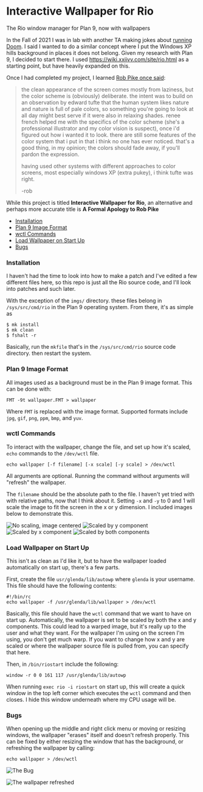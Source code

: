 # Interactive Wallpaper for Rio

The Rio window manager for Plan 9, now with wallpapers

In the Fall of 2021 I was in lab with another TA making jokes about
[running Doom](https://knowyourmeme.com/memes/it-runs-doom). I said I wanted to
do a similar concept where I put the Windows XP hills background in places it
does not belong. Given my research with Plan 9, I decided to start there. I used
<https://wiki.xxiivv.com/site/rio.html>
as a starting point, but have heavily expanded on this.

Once I had completed my project, I learned
[Rob Pike once said](https://marc.info/?l=9fans&m=111558908224071):

> the clean appearance of the screen comes mostly from laziness, but the color
> scheme is (obviously) deliberate. the intent was to build on an observation by
> edward tufte that the human system likes nature and nature is full of pale
> colors, so something you're going to look at all day might best serve if it
> were also in relaxing shades.  renee french helped me with the specifics of
> the color scheme (she's a professional illustrator and my color vision is
> suspect), once i'd figured out how i wanted it to look. there are still some
> features of the color system that i put in that i think no one has ever
> noticed. that's a good thing, in my opinion; the colors should fade away, if
> you'll pardon the expression.
>
> having used other systems with different approaches to color screens, most
> especially windows XP (extra pukey), i think tufte was right.
>
> -rob

While this project is titled **Interactive Wallpaper for Rio**, an alternative
and perhaps more accurate title is **A Formal Apology to Rob Pike**

- [Installation](#installation)
- [Plan 9 Image Format](#plan-9-image-format)
- [wctl Commands](#wctl-commands)
- [Load Wallpaper on Start Up](#load-wallpaper-on-start-up)
- [Bugs](#bugs)

### Installation

I haven't had the time to look into how to make a patch and I've edited a few
different files here, so this repo is just all the Rio source code, and I'll
look into patches and such later.

With the exception of the `imgs/` directory. these files belong in
`/sys/src/cmd/rio` in the Plan 9 operating system. From there, it's as simple
as

```
$ mk install
$ mk clean
$ fshalt -r
```

Basically, run the `mkfile` that's in the `/sys/src/cmd/rio` source code
directory. then restart the system.

### Plan 9 Image Format

All images used as a background must be in the Plan 9 image format. This can be
done with:

```
FMT -9t wallpaper.FMT > wallpaper
```

Where `FMT` is replaced with the image format. Supported formats include `jpg`,
`gif`, `png`, `ppm`, `bmp`, and `yuv`. 


### wctl Commands

To interact with the wallpaper, change the file, and set up how it's scaled,
`echo` commands to the `/dev/wctl` file.

```
echo wallpaper [-f filename] [-x scale] [-y scale] > /dev/wctl
```

All arguments are optional. Running the command without arguments will "refresh"
the wallpaper.

The `filename` should be the absolute path to the file. I haven't yet tried with
with relative paths, now that I think about it. Setting `-x` and `-y` to 0 and 1
will scale the image to fit the screen in the x or y dimension. I included
images below to demonstrate this.

![No scaling, image centered](imgs/rio_x0y0.png)
![Scaled by y component](imgs/rio_x0y1.png)
![Scaled by x component](imgs/rio_x1y0.png)
![Scaled by both components](imgs/rio_x1y1.png)


### Load Wallpaper on Start Up

This isn't as clean as I'd like it, but to have the wallpaper loaded
automatically on start up, there's a few parts.

First, create the file `usr/glenda/lib/autowp` where `glenda` is your username.
This file should have the following contents:

```
#!/bin/rc
echo wallpaper -f /usr/glenda/lib/wallpaper > /dev/wctl
```

Basically, this file should have the `wctl` command that we want to have on
start up. Automatically, the wallpaper is set to be scaled by both the x and y
components. This could lead to a warped image, but it's really up to the user
and what they want. For the wallpaper I'm using on the screen I'm using, you
don't get much warp. If you want to change how x and y are scaled or where the
wallpaper source file is pulled from, you can specify that here.

Then, in `/bin/riostart` include the following:

```
window -r 0 0 161 117 /usr/glenda/lib/autowp
```

When running `exec rio -i riostart` on start up, this will create a quick
window in the top left corner which executes the `wctl` command and then closes.
I hide this window underneath where my CPU usage will be.

### Bugs

When opening up the middle and right click menu or moving or resizing windows,
the wallpaper "erases" itself and doesn't refresh properly. This can be fixed
by either resizing the window that has the background, or refreshing the
wallpaper by calling:

```
echo wallpaper > /dev/wctl
```

![The Bug](imgs/rio_bug.png)

![The wallpaper refreshed](imgs/rio_refresh.png)
